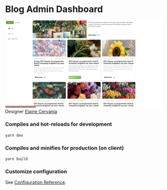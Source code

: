 # Blog Admin Dashboard


![](demo/demo.png)
Designer [Elaine Cervania](https://www.figma.com/@elainecervania)


### Compiles and hot-reloads for development

```
yarn dev
```

### Compiles and minifies for production (on client)

```
yarn build
```

### Customize configuration

See [Configuration Reference](https://cli.vuejs.org/config/).
